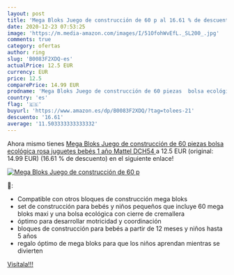 ```yaml
---
layout: post
title: 'Mega Bloks Juego de construcción de 60 p al 16.61 % de descuento'
date: 2020-12-23 07:53:25
image: 'https://m.media-amazon.com/images/I/51OfohWvEfL._SL200_.jpg'
comments: true
category: ofertas
author: ring
slug: 'B0083F2XDQ-es'
actualPrice: 12.5 EUR
currency: EUR
price: 12.5
comparePrice: 14.99 EUR
prodname: 'Mega Bloks Juego de construcción de 60 piezas  bolsa ecológica rosa  juguetes bebés 1 año  Mattel DCH54 '
country: 'es'
flag: '🇪🇸'
buyurl: 'https://www.amazon.es/dp/B0083F2XDQ/?tag=tolees-21'
descuento: '16.61'
average: '11.503333333333332'
---
```


Ahora mismo tienes [Mega Bloks Juego de construcción de 60 piezas  bolsa ecológica rosa  juguetes bebés 1 año  Mattel DCH54 ](https://www.amazon.es/dp/B0083F2XDQ/?tag=tolees-21) a 12.5 EUR (original: 14.99 EUR) (16.61 %  de descuento) en el siguiente enlace!

[![Mega Bloks Juego de construcción de 60 p](https://m.media-amazon.com/images/I/51OfohWvEfL._SL200_.jpg)](https://www.amazon.es/dp/B0083F2XDQ/?tag=tolees-21)

🔎:

- Compatible con otros bloques de construcción mega bloks
- set de construcción para bebés y niños pequeños que incluye 60 mega bloks maxi y una bolsa ecológica con cierre de cremallera
- óptimo para desarrollar motricidad y coordinación
- bloques de construcción para bebés a partir de 12 meses y niños hasta 5 años
- regalo óptimo de mega bloks para que los niños aprendan mientras se divierten

[Visítala!!!](https://www.amazon.es/dp/B0083F2XDQ/?tag=tolees-21)
